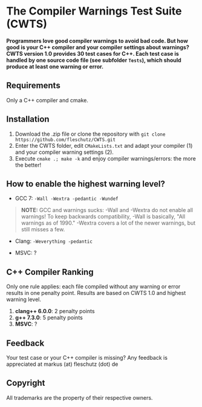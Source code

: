 The Compiler Warnings Test Suite (CWTS)
=======================================

**Programmers love good compiler warnings to avoid bad code. But how good is your C++ compiler and your compiler settings about warnings? CWTS version 1.0 provides 30 test cases for C++. Each test case is handled by one source code file (see subfolder `Tests`), which should produce at least one warning or error.**

Requirements
------------
Only a C++ compiler and cmake. 

Installation 
-------------

1. Download the .zip file or clone the repository with `git clone https://github.com/fleschutz/CWTS.git`
2. Enter the CWTS folder, edit `CMakeLists.txt` and adapt your compiler (1) and your compiler warning settings (2).
3. Execute `cmake .; make -k` and enjoy compiler warnings/errors: the more the better! 

How to enable the highest warning level?
----------------------------------------

* GCC 7: `-Wall -Wextra -pedantic -Wundef`
> **NOTE:** GCC and warnings sucks: -Wall and -Wextra do not enable all warnings! To keep backwards compatibility, -Wall is basically, "All warnings as of 1990." -Wextra covers a lot of the newer warnings, but still misses a few.

* Clang: `-Weverything -pedantic`

* MSVC: ?

C++ Compiler Ranking 
--------------------

Only one rule applies: each file compiled without any warning or error results in one penalty point. Results are based on CWTS 1.0 and highest warning level.

1. **clang++ 6.0.0**: 2 penalty points
2. **g++ 7.3.0**: 5 penalty points
3. **MSVC**: ?

Feedback
---------
Your test case or your C++ compiler is missing? Any feedback is appreciated at markus (at) fleschutz (dot) de

Copyright
---------
All trademarks are the property of their respective owners.
